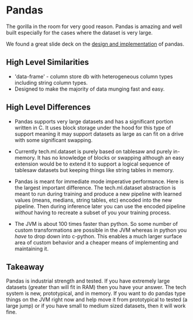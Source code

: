# Pandas

The gorilla in the room for very good reason.  Pandas is amazing and well built especially for the cases where
the dataset is very large.

We found a great slide deck on the 
[design and implementation](http://www.jeffreytratner.com/slides/pandas-under-the-hood-pydata-seattle-2015.pdf) 
of pandas.


## High Level Similarities

* 'data-frame' - column store db with heterogeneous column types including string column types.
* Designed to make the majority of data munging fast and easy.


## High Level Differences

* Pandas supports very large datasets and has a significant portion written in C.  It
uses block storage under the hood for this type of support meaning it may support
datasets as large as can fit on a drive with some significant swapping.

* Currently tech.ml.dataset is purely based on tablesaw and purely in-memory.  It has no
knowledge of blocks or swapping although an easy extension would be to extend it to
support a logical sequence of tablesaw datasets but keeping things like string tables in
memory.

* Pandas is meant for immediate mode imperative performance.  Here is the largest
important difference.  The tech.ml.dataset abstraction is meant to run during training
and produce a new pipeline with learned values (means, medians, string tables, etc)
encoded into the new pipeline.  Then during inference later you can use the encoded
pipeline *without* having to recreate a subset of you your training process.

* The JVM is about 100 times faster than python.  So some number of custom
transformations are possible in the JVM whereas in python you *have* to drop down into
c-python.  This enables a much larger surface area of custom behavior and a cheaper
means of implementing and maintaining it.


## Takeaway

Pandas is industrial strength and tested.  If you have extremely large datasets (greater
than will fit in RAM) then you have your answer.  The tech system is new, prototypical,
and in memory.  If you want to do pandas type things on the JVM right now and help move
it from prototypical to tested (a large jump) or if you have small to medium sized
datasets, then it will work fine.
